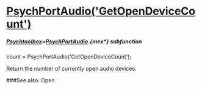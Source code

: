 # [PsychPortAudio('GetOpenDeviceCount')](PsychPortAudio-GetOpenDeviceCount) 
##### [Psychtoolbox](Psychtoolbox)>[PsychPortAudio](PsychPortAudio).{mex*} subfunction

count = PsychPortAudio('GetOpenDeviceCount');

Return the number of currently open audio devices.  
  


###See also:
Open 
